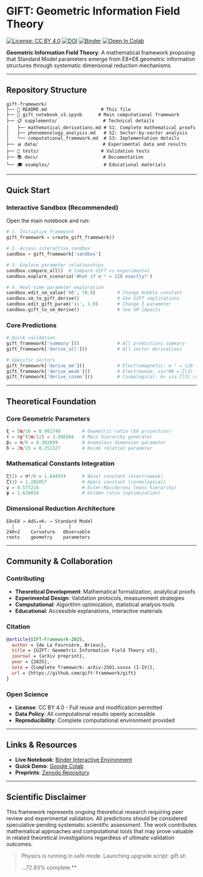 # GIFT: Geometric Information Field Theory
[![License: CC BY 4.0](https://img.shields.io/badge/License-CC%20BY%204.0-lightgrey.svg)](https://creativecommons.org/licenses/by/4.0/)
[![DOI](https://zenodo.org/badge/DOI/10.5281/zenodo.xxxxx.svg)](https://doi.org/10.5281/zenodo.xxxxx)
[![Binder](https://mybinder.org/badge_logo.svg)](https://mybinder.org/v2/gh/gift-framework/gift/HEAD?filepath=notebooks/S3_gift_notebook.ipynb)
[![Open In Colab](https://colab.research.google.com/assets/colab-badge.svg)](https://colab.research.google.com/github/gift-framework/gift/blob/main/notebooks/S3_gift_notebook.ipynb)

**Geometric Information Field Theory**: A mathematical framework proposing that Standard Model parameters emerge from E8×E8 geometric information structures through systematic dimensional reduction mechanisms.

---

## Repository Structure

```
gift-framework/
├── 📄 README.md                    # This file
├── 📓 gift_notebook_v3.ipynb      # Main computational framework
├── 📋 supplements/                 # Technical details
│   ├── mathematical_derivations.md # S1: Complete mathematical proofs
│   ├── phenomenology_analysis.md   # S2: Sector-by-sector analysis
│   └── computational_framework.md  # S3: Implementation details
├── 📊 data/                        # Experimental data and results
├── 🧪 tests/                       # Validation tests
├── 📚 docs/                        # Documentation
└── 🎓 examples/                    # Educational materials
```

---

##  Quick Start

### Interactive Sandbox (Recommended)
Open the main notebook and run:

```python
# 1. Initialize framework
gift_framework = create_gift_framework()

# 2. Access interactive sandbox
sandbox = gift_framework['sandbox']

# 3. Explore parameter relationships
sandbox.compare_all()  # Compare GIFT vs experimental
sandbox.explore_scenario('What if α⁻¹ = 128 exactly?')

# 4. Real-time parameter exploration
sandbox.edit_sm_value('h0', 70.0)        # Change Hubble constant
sandbox.sm_to_gift_derive()              # See GIFT implications
sandbox.edit_gift_param('xi', 1.0)       # Change ξ parameter  
sandbox.gift_to_sm_derive()              # See SM impacts
```

### Core Predictions
```python
# Quick validation
gift_framework['summary']()              # All predictions summary
gift_framework['derive_all']()           # All sector derivations

# Specific sectors
gift_framework['derive_em']()            # Electromagnetic: α⁻¹ = 128 - 1/24
gift_framework['derive_weak']()          # Electroweak: sin²θW = ζ(2) - √2
gift_framework['derive_cosmo']()         # Cosmological: H₀ via ζ(3) correction
```

---

##  Theoretical Foundation

### Core Geometric Parameters
```python
ξ = 5π/16 = 0.981748        # Geometric ratio (E8 projection)
τ = 8γ^(5π/12) = 3.896568   # Mass hierarchy generator  
β₀ = π/8 = 0.392699         # Anomalous dimension parameter
δ = 2π/25 = 0.251327        # Koide relation parameter
```

### Mathematical Constants Integration
```python
ζ(2) = π²/6 = 1.644934      # Basel constant (electroweak)
ζ(3) = 1.202057             # Apéry constant (cosmological)
γ = 0.577216                # Euler-Mascheroni (mass hierarchy)
φ = 1.618034                # Golden ratio (optimization)
```

### Dimensional Reduction Architecture
```
E8×E8 → AdS₄×K₇ → Standard Model
  |         |          |
240×2    Curvature   Observable
roots    geometry    parameters
```

---

## Community & Collaboration

### Contributing
- **Theoretical Development**: Mathematical formalization, analytical proofs
- **Experimental Design**: Validation protocols, measurement strategies
- **Computational**: Algorithm optimization, statistical analysis tools
- **Educational**: Accessible explanations, interactive materials

### Citation
```bibtex
@article{GIFT-Framework-2025,
  author = {de La Fournière, Brieuc},
  title = {GIFT: Geometric Information Field Theory v3},
  journal = {arXiv preprint},
  year = {2025},
  note = {Complete framework: arXiv:2501.xxxxx (I-IV)},
  url = {https://github.com/gift-framework/gift}
}
```

### Open Science
- **License**: CC BY 4.0 - Full reuse and modification permitted
- **Data Policy**: All computational results openly accessible
- **Reproducibility**: Complete computational environment provided

---

## Links & Resources

- **Live Notebook**: [Binder Interactive Environment](https://mybinder.org/v2/gh/gift-framework/gift/HEAD?filepath=notebooks/S3_gift_notebook.ipynb)
- **Quick Demo**: [Google Colab](https://colab.research.google.com/github/gift-framework/gift/blob/main/notebooks/S3_gift_notebook.ipynb)
- **Preprints**: [Zenodo Repository](https://doi.org/10.5281/zenodo.16891489)

---

## Scientific Disclaimer

This framework represents ongoing theoretical research requiring peer review and experimental validation. All predictions should be considered speculative pending systematic scientific assessment. The work contributes mathematical approaches and computational tools that may prove valuable in related theoretical investigations regardless of ultimate validation outcomes.

> Physics is running in safe mode. Launching upgrade script: gift.sh
>
> ...72.93% complete.**

